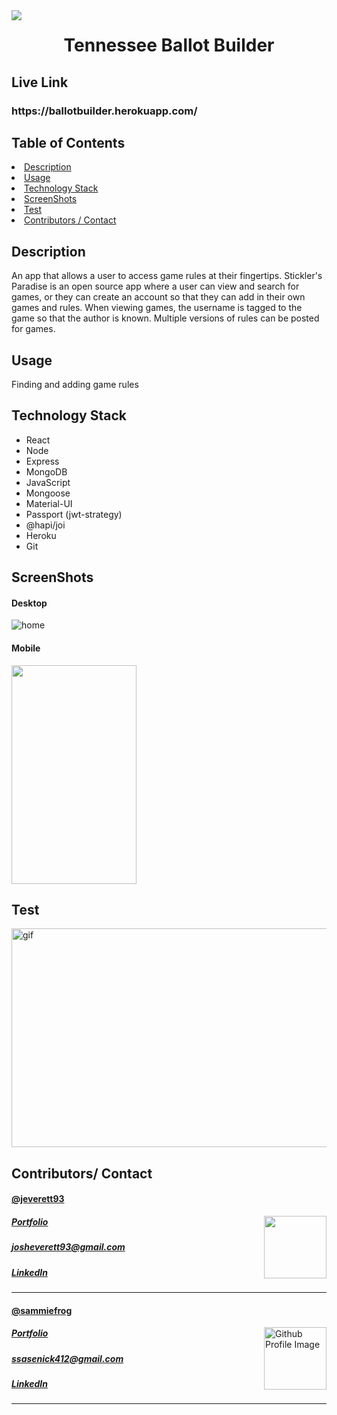 <img align="left" src= "https://img.shields.io/badge/License-MIT-green">
<h1 align= "center">Tennessee Ballot Builder</h1> 
<h2>Live Link</h2>
<h3>https://ballotbuilder.herokuapp.com/</h3>  

<h2> Table of Contents </h2>
<li><a href="#description">Description</a></li>  
<li><a href="#usage">Usage</a></li> 
<li><a href="#tech">Technology Stack</a></li> 
<li><a href="#screen">ScreenShots</a></li> 
<li><a href="#test">Test</a></li>
<li><a href="#contributors">Contributors / Contact</a></li>

<h2 id="description"> Description </h2>
<p>An app that allows a user to access game rules at their fingertips. Stickler's Paradise is an open source app where a user can view and search for games, or they can create an account so that they can add in their own games and rules. When viewing games, the username is tagged to the game so that the author is known. Multiple versions of rules can be posted for games.
</p>

<h2 id="usage"> Usage </h2>
<p>Finding and adding game rules</p> 

<h2 id="tech"> Technology Stack </h2>          
<ul>
<li>React</li>
<li>Node</li>
<li>Express</li>
<li>MongoDB</li>
<li>JavaScript</li>
<li>Mongoose</li>
<li>Material-UI</li>
<li>Passport (jwt-strategy)</li>
<li>@hapi/joi</li>
<li>Heroku</li>
<li>Git</li>
</ul>          

<h2 id="screen"> ScreenShots </h2>
<h4> Desktop </h4>
<img src= "" alt="home" >

<h4> Mobile </h4>
<img width="200" height="350" src= "">


<h2 id="test"> Test </h2>
<img width="600" height="350" src= "" alt="gif" >

<h2 id="contributors"> Contributors/ Contact</h2>

<h4><a href= "https://github.com/jeverett93">@jeverett93</a></h4>
<img align="right" width="100" height="100" src="https://avatars0.githubusercontent.com/u/60204713?v=4">
<h5><a href= "https://jeverett93.github.io/">Portfolio</a></h5>  
<h5><a href= "mailto:josheverett93@gmail.com">josheverett93@gmail.com</a></h5>       
<h5><a href= "https://www.linkedin.com/in/joshua-everett-087a4649/">LinkedIn</a></h5>
<hr>

<h4><a href= "https://github.com/sammiefrog">@sammiefrog</a></h4>
<img align="right" width="100" height="100" src="https://avatars0.githubusercontent.com/u/59233248?v=4" alt="Github Profile Image">
<h5><a href= "https://sammiefrog.github.io/">Portfolio</a></h5>  
<h5><a href= "mailto:ssasenick412@gmail.com">ssasenick412@gmail.com</a></h5>       
<h5><a href= "https://www.linkedin.com/in/sammantha-sasenick412/">LinkedIn</a></h5>
<hr>
